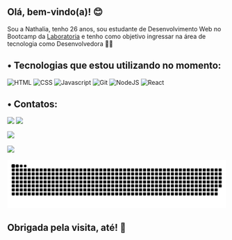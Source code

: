 ## Olá, bem-vindo(a)! 😊

Sou a Nathalia, tenho 26 anos, sou estudante de Desenvolvimento Web no Bootcamp da [Laboratoria](https://www.laboratoria.la/br) e tenho como objetivo ingressar na área de tecnologia como Desenvolvedora 👩‍💻

## • Tecnologias que estou utilizando no momento:<br>

![HTML](https://img.shields.io/badge/HTML-E34F26?style=for-the-badge&logo=html5&logoColor=white)
![CSS](https://img.shields.io/badge/CSS-1572B6?style=for-the-badge&logo=css3&logoColor=white)
![Javascript](https://img.shields.io/badge/JavaScript-323330?style=for-the-badge&logo=javascript&logoColor=F7DF1E)
![Git](https://img.shields.io/badge/GIT-E44C30?style=for-the-badge&logo=git&logoColor=white)
![NodeJS](https://img.shields.io/badge/Node.js-43853D?style=for-the-badge&logo=node.js&logoColor=white)
![React](https://img.shields.io/badge/React-20232A?style=for-the-badge&logo=react&logoColor=61DAFB)

## • Contatos:

<a href="https://www.linkedin.com/in/nathaliarigo" target="_blank"><img src="https://img.shields.io/badge/-LinkedIn-%230077B5?style=for-the-badge&logo=linkedin&logoColor=white" target="_blank"></a>
<a href = "mailto:ncrigobr@gmail.com"><img src="https://img.shields.io/badge/-Gmail-%23333?style=for-the-badge&logo=gmail&logoColor=white" target="_blank"></a>


<a href="https://github.com/ncrigo"><img height="200em" src="https://github-readme-stats.vercel.app/api?username=ncrigo&show_icons=true&theme=dracula&include_all_commits=true&count_private=true"/></a>
 
<a href="https://github.com/ncrigo"><img height="180em" src="https://github-readme-stats.vercel.app/api/top-langs/?username=ncrigo&layout=compact&langs_count=7&theme=dracula"/></a>

![Snake animation](https://github.com/ncrigo/ncrigo/blob/output/github-contribution-grid-snake.svg)
  

  ## Obrigada pela visita, até! 👋
